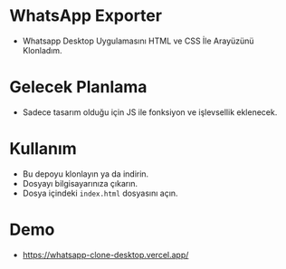 # WhatsApp Exporter

- Whatsapp Desktop Uygulamasını HTML ve CSS İle Arayüzünü Klonladım.


# Gelecek Planlama

- Sadece tasarım olduğu için JS ile fonksiyon ve işlevsellik eklenecek.


# Kullanım
- Bu depoyu klonlayın ya da indirin.
- Dosyayı bilgisayarınıza çıkarın.
- Dosya içindeki `index.html` dosyasını açın.


# Demo
- https://whatsapp-clone-desktop.vercel.app/

